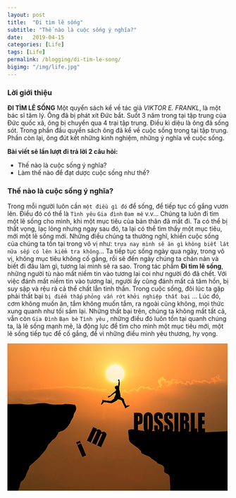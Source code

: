 ```yaml
---
layout: post
title:  "Đi tìm lẽ sống"
subtitle: "Thế nào là cuộc sống ý nghĩa?"
date:   2019-04-15
categories: [Life]
tags: [Life]
permalink: /blogging/di-tim-le-song/
bigimg: "/img/life.jpg"
---
```


### Lời giới thiệu

**ĐI TÌM LẼ SỐNG**
Một quyển sách kể về tác giả _VIKTOR E. FRANKL_, là một bác sĩ tâm lý. Ông đã bị phát xít Đức bắt. Suốt 3 năm trong tại tập trung của Đức quốc xã, ông bị chuyển qua 4 trại tập trung. Điều kì diệu là ông đã sống sót. Trong phần đầu quyển sách ông đã kể về cuộc sống trong tại tập trung. Phần còn lại, ông đút kết những kinh nghiệm, những ý nghĩa về cuộc sống.

**Bài viết sẽ lần lượt đi trả lời 2 câu hỏi:**
* Thế nào là cuộc sống ý nghĩa?
* Làm thế nào để đạt dược cuộc sống như thế?

### Thế nào là cuộc sống ý nghĩa?
Trong mỗi người luôn cần `một điều gì đó` để sống, để tiếp tục cố gắng vươn lên. Điều đó có thể là ` Tình yêu ` ` Gia đình ` ` Đam mê ` v.v... Chúng ta luôn đi tìm một lẽ sống cho mình, khi một mục tiêu của bản thân đã mất đi. Ta có thể bị thất vọng, lạc lỏng nhưng ngay sau đó, ta lại có thể tìm thấy một mục tiêu, mới một lẽ sống mới. Những điều chúng ta thường nghĩ, khiến cuộc sống của chúng ta tồn tại trong vô vị như: ` trưa nay mình sẽ ăn gì ` ` không biết lát nữa sếp có lên kiểm tra không `... Ta tiếp tục sống ngày qua ngày, trong vô vị, không mục tiêu không cố gắng, rồi sẽ đến ngày chúng ta chán nản và biết đi đâu làm gì, tương lai mình sẽ ra sao. Trong tác phẩm **Đi tìm lẽ sống**, những người tù nào mất niềm tin vào tương lai coi như người đó đã chết. Với việc đánh mất niềm tin vào tương lai, người ấy cũng đánh mất cả tâm hồn, bị suy sập và rệu rả cả thể chất lẫn tinh thần. Trong cuộc sống, đôi lúc ta gặp phải thất bại ` bị điểm thấp ` ` phỏng vấn rớt ` ` khởi nghiệp thất bại ` ... Lúc đó, cơm không muốn ăn, tắm không muốn tắm, ra ngoài cũng không, mọi thức xung quanh như tối sầm lại. Những thất bại trên, chúng ta không mất tất cả, vẫn còn ` Gia Đình ` ` Bạn bè ` ` Tình yêu ` , những điều đó luôn tồn tại quanh chúng ta, là lẽ sống mạnh mẽ, là động lực để tìm cho mình một mục tiêu mới, một lẽ sống tiếp tục để cố gắng, để vì những điều mình yêu thương, hy vọng.

![](/img/hope.jpg)

